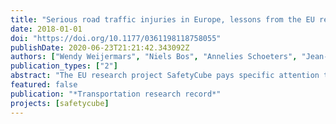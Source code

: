 ```yaml
---
title: "Serious road traffic injuries in Europe, lessons from the EU research project SafetyCube"
date: 2018-01-01
doi: "https://doi.org/10.1177/0361198118758055"
publishDate: 2020-06-23T21:21:42.343092Z
authors: ["Wendy Weijermars", "Niels Bos", "Annelies Schoeters", "Jean-Christophe Meunier", "Nina Nuyttens", "Emmanuelle Dupont", "Klaus Machata", "Robert Bauer", "Katherine Perez", "Jean-Louis Martin", " others"]
publication_types: ["2"]
abstract: "The EU research project SafetyCube pays specific attention to serious road injuries, defined as nonfatal road traffic casualties with an injury severity level of MAIS3+. By means of surveys, information was collected on current practices concerning the estimation of the number of MAIS3+ casualties and on costs related to serious road injuries in different European countries. Moreover, the effect of differences in practices on the estimated number of MAIS3+ casualties was investigated by applying different methods to the same data. Finally, by means of a literature review, analysis of additional case studies, and burden of injury calculations, health impacts of serious road injuries were investigated. This paper presents six main lessons learned from these activities. Practices concerning the estimation of the number of MAIS3+ casualties differ between countries; some countries apply correction factors to police data, other countries use hospital data, and a third group of countries uses linked police and hospital data. Practices also differ concerning the selection of MAIS3+ road traffic injuries within hospital data. Differences in methodology appear to affect the MAIS3+ estimate. Therefore, one should be careful when comparing figures from different countries. The SafetyCube guidelines can support further harmonization. It is important to reduce the number of serious road injuries because injuries can have major impacts on a casualty’s life and pose a burden to society. About 75% of the MAIS3+ road traffic casualties are not fully recovered 3 years postcrash. Moreover, serious road injuries cost countries up to 2.7% of their gross domestic product."
featured: false
publication: "*Transportation research record*"
projects: [safetycube]
---
```


